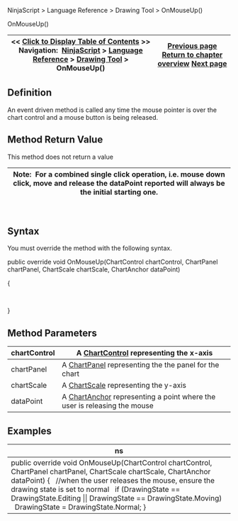 ﻿
NinjaScript \> Language Reference \> Drawing Tool \> OnMouseUp()

OnMouseUp()

| \<\< [Click to Display Table of Contents](onmouseup.md) \>\> **Navigation:**     [NinjaScript](ninjascript-1.md) \> [Language Reference](language_reference_wip-1.md) \> [Drawing Tool](drawing_tools-1.md) \> OnMouseUp() | [Previous page](onmousemove-1.md) [Return to chapter overview](drawing_tools-1.md) [Next page](supportsalerts-1.md) |
| --- | --- |
## Definition
An event driven method is called any time the mouse pointer is over the chart control and a mouse button is being released.
 
## Method Return Value
This method does not return a value
 

| Note:  For a combined single click operation, i.e. mouse down click, move and release the dataPoint reported will always be the initial starting one. |
| --- |
 
## Syntax
You must override the method with the following syntax.
   

public override void OnMouseUp(ChartControl chartControl, ChartPanel chartPanel, ChartScale chartScale, ChartAnchor dataPoint)  

{  

   

}
## 
## Method Parameters

| chartControl | A [ChartControl](chartcontrol-1.md) representing the x\-axis |
| --- | --- |
| chartPanel | A [ChartPanel](chartpanel-1.md) representing the the panel for the chart |
| chartScale | A [ChartScale](chartscale-1.md) representing the y\-axis |
| dataPoint | A [ChartAnchor](chartanchor-1.md) representing a point where the user is releasing the mouse |
## 
## 
## Examples

| ns |
| --- |
| public override void OnMouseUp(ChartControl chartControl, ChartPanel chartPanel, ChartScale chartScale, ChartAnchor dataPoint) {    //when the user releases the mouse, ensure the drawing state is set to normal    if (DrawingState \=\= DrawingState.Editing \|\| DrawingState \=\= DrawingState.Moving)      DrawingState \= DrawingState.Normal; } |
